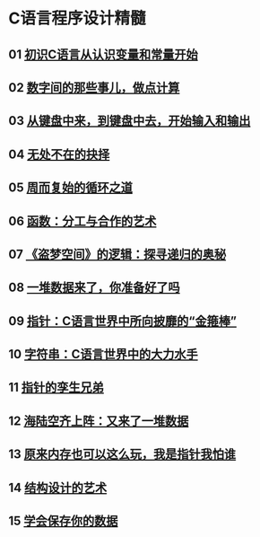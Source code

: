 # C语言程序设计精髓 
>
## 01 [初识C语言从认识变量和常量开始](https://github.com/lufeil/mooc/tree/master/c_programming/01)
>
## 02 [数字间的那些事儿，做点计算](https://github.com/lufeil/mooc/tree/master/c_programming/02)
>
## 03 [从键盘中来，到键盘中去，开始输入和输出](https://github.com/lufeil/mooc/tree/master/c_programming/03)
>
## 04 [无处不在的抉择](https://github.com/lufeil/mooc/tree/master/c_programming/04)
>
## 05 [周而复始的循环之道](https://github.com/lufeil/mooc/tree/master/c_programming/05)
>
## 06 [函数：分工与合作的艺术](https://github.com/lufeil/mooc/tree/master/c_programming/06)
>
## 07 [《盗梦空间》的逻辑：探寻递归的奥秘](https://github.com/lufeil/mooc/tree/master/c_programming/07)
>
## 08 [一堆数据来了，你准备好了吗](https://github.com/lufeil/mooc/tree/master/c_programming/08)
>
## 09 [指针：C语言世界中所向披靡的“金箍棒”](https://github.com/lufeil/mooc/tree/master/c_programming/09)
>
## 10 [字符串：C语言世界中的大力水手](https://github.com/lufeil/mooc/tree/master/c_programming/10)
>
## 11 [指针的孪生兄弟](https://github.com/lufeil/mooc/tree/master/c_programming/11)
>
## 12 [海陆空齐上阵：又来了一堆数据](https://github.com/lufeil/mooc/tree/master/c_programming/12)
>
## 13 [原来内存也可以这么玩，我是指针我怕谁](https://github.com/lufeil/mooc/tree/master/c_programming/13)
>
## 14 [结构设计的艺术](https://github.com/lufeil/mooc/tree/master/c_programming/14)
>
## 15 [学会保存你的数据](https://github.com/lufeil/mooc/tree/master/c_programming/15)
>
